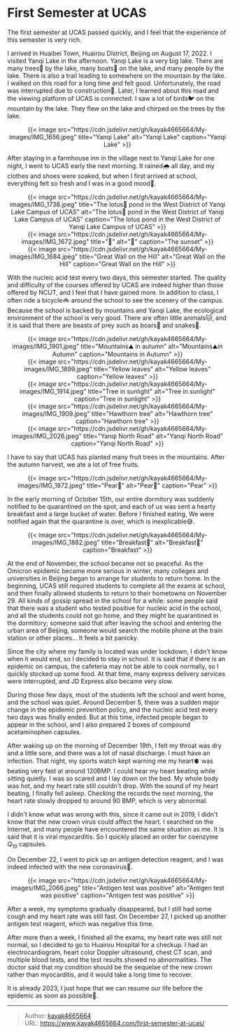 # First Semester at UCAS

The first semester at UCAS passed quickly, and I feel that the experience of this semester is very rich.
<!--more-->

I arrived in Huaibei Town, Huairou District, Beijing on August 17, 2022. I visited Yanqi Lake in the afternoon. Yanqi Lake is a very big lake. There are many trees🌳 by the lake, many boats🛶 on the lake, and many people by the lake. There is also a trail leading to somewhere on the mountain by the lake. I walked on this road for a long time and felt good. Unfortunately, the road was interrupted due to construction🚧. Later, I learned about this road and the viewing platform of UCAS is connected. I saw a lot of birds🐦 on the mountain by the lake. They flew on the lake and chirped on the trees by the lake.

<div align="center">
{{< image src="https://cdn.jsdelivr.net/gh/kayak4665664/My-images/IMG_1656.jpeg" title="Yanqi Lake" alt="Yanqi Lake" caption="Yanqi Lake" >}}
</div>

After staying in a farmhouse inn in the village next to Yanqi Lake for one night, I went to UCAS early the next morning. It rained🌧️ all day, and my clothes and shoes were soaked, but when I first arrived at school, everything felt so fresh and I was in a good mood🙂.

<div align="center">
{{< image src="https://cdn.jsdelivr.net/gh/kayak4665664/My-images/IMG_1738.jpeg" title="The lotus🪷 pond in the West District of Yanqi Lake Campus of UCAS" alt="The lotus🪷 pond in the West District of Yanqi Lake Campus of UCAS" caption="The lotus pond in the West District of Yanqi Lake Campus of UCAS" >}}
</div>

<div align="center">
{{< image src="https://cdn.jsdelivr.net/gh/kayak4665664/My-images/IMG_1672.jpeg" title="🌇" alt="🌇" caption="The sunset" >}}
</div>

<div align="center">
{{< image src="https://cdn.jsdelivr.net/gh/kayak4665664/My-images/IMG_1684.jpeg" title="Great Wall on the Hill" alt="Great Wall on the Hill" caption="Great Wall on the Hill" >}}
</div>

With the nucleic acid test every two days, this semester started. The quality and difficulty of the courses offered by UCAS are indeed higher than those offered by NCUT, and I feel that I have gained more. In addition to class, I often ride a bicycle🚲 around the school to see the scenery of the campus. Because the school is backed by mountains and Yanqi Lake, the ecological environment of the school is very good. There are often little animals🐱, and it is said that there are beasts of prey such as boars🐗 and snakes🐍.

<div align="center">
{{< image src="https://cdn.jsdelivr.net/gh/kayak4665664/My-images/IMG_1901.jpeg" title="Mountains⛰️ in autumn" alt="Mountains⛰️in Autumn" caption="Mountains in Autumn" >}}
</div>

<div align="center">
{{< image src="https://cdn.jsdelivr.net/gh/kayak4665664/My-images/IMG_1899.jpeg" title="Yellow leaves" alt="Yellow leaves" caption="Yellow leaves" >}}
</div>

<div align="center">
{{< image src="https://cdn.jsdelivr.net/gh/kayak4665664/My-images/IMG_1914.jpeg" title="Tree in sunlight" alt="Tree in sunlight" caption="Tree in sunlight" >}}
</div>

<div align="center">
{{< image src="https://cdn.jsdelivr.net/gh/kayak4665664/My-images/IMG_1909.jpeg" title="Hawthorn tree" alt="Hawthorn tree" caption="Hawthorn tree" >}}
</div>

<div align="center">
{{< image src="https://cdn.jsdelivr.net/gh/kayak4665664/My-images/IMG_2026.jpeg" title="Yanqi North Road" alt="Yanqi North Road"  caption="Yanqi North Road" >}}
</div>

I have to say that UCAS has planted many fruit trees in the mountains. After the autumn harvest, we ate a lot of free fruits.

<div align="center">
{{< image src="https://cdn.jsdelivr.net/gh/kayak4665664/My-images/IMG_1872.jpeg" title="Pear🍐" alt="Pear🍐" caption="Pear" >}}
</div>

In the early morning of October 15th, our entire dormitory was suddenly notified to be quarantined on the spot, and each of us was sent a hearty breakfast and a large bucket of water. Before I finished eating, We were notified again that the quarantine is over, which is inexplicable😅.

<div align="center">
{{< image src="https://cdn.jsdelivr.net/gh/kayak4665664/My-images/IMG_1882.jpeg" title="Breakfast🥣" alt="Breakfast🥣" caption="Breakfast" >}}
</div>

At the end of November, the school became not so peaceful. As the Omicron epidemic became more serious in winter, many colleges and universities in Beijing began to arrange for students to return home. In the beginning, UCAS still required students to complete all the exams at school, and then finally allowed students to return to their hometowns on November 29. All kinds of gossip spread in the school for a while: some people said that there was a student who tested positive for nucleic acid in the school, and all the students could not go home, and they might be quarantined in the dormitory; someone said that after leaving the school and entering the urban area of Beijing, someone would search the mobile phone at the train station or other places... It feels a bit panicky.

Since the city where my family is located was under lockdown, I didn't know when it would end, so I decided to stay in school. It is said that if there is an epidemic on campus, the cafeteria may not be able to cook normally, so I quickly stocked up some food. At that time, many express delivery services were interrupted, and JD Express also became very slow.

During those few days, most of the students left the school and went home, and the school was quiet. Around December 5, there was a sudden major change in the epidemic prevention policy, and the nucleic acid test every two days was finally ended. But at this time, infected people began to appear in the school, and I also prepared 2 boxes of compound acetaminophen capsules.

After waking up on the morning of December 19th, I felt my throat was dry and a little sore, and there was a lot of nasal discharge. I must have an infection. That night, my sports watch kept warning me my heart🫀 was beating very fast at around 120BMP. I could hear my heart beating while sitting quietly. I was so scared and I lay down on the bed. My whole body was hot, and my heart rate still couldn't drop. With the sound of my heart beating, I finally fell asleep. Checking the records the next morning, the heart rate slowly dropped to around 90 BMP, which is very abnormal.

I didn't know what was wrong with this, since it came out in 2019, I didn't know that the new crown virus could affect the heart. I searched on the Internet, and many people have encountered the same situation as me. It is said that it is viral myocarditis. So I quickly placed an order for coenzyme $Q_{10}$ capsules.

On December 22, I went to pick up an antigen detection reagent, and I was indeed infected with the new coronavirus🦠.

<div align="center">
{{< image src="https://cdn.jsdelivr.net/gh/kayak4665664/My-images/IMG_2066.jpeg" title="Antigen test was positive" alt="Antigen test was positive" caption="Antigen test was positive" >}}
</div>

After a week, my symptoms gradually disappeared, but I still had some cough and my heart rate was still fast. On December 27, I picked up another antigen test reagent, which was negative this time.

After more than a week, I finished all the exams, my heart rate was still not normal, so I decided to go to Huairou Hospital for a checkup. I had an electrocardiogram, heart color Doppler ultrasound, chest CT scan, and multiple blood tests, and the test results showed no abnormalities. The doctor said that my condition should be the sequelae of the new crown rather than myocarditis, and it would take a long time to recover.

It is already 2023, I just hope that we can resume our life before the epidemic as soon as possible🙏.

---

> Author: [kayak4665664](https://github.com/kayak4665664)  
> URL: https://www.kayak4665664.com/first-semester-at-ucas/  

